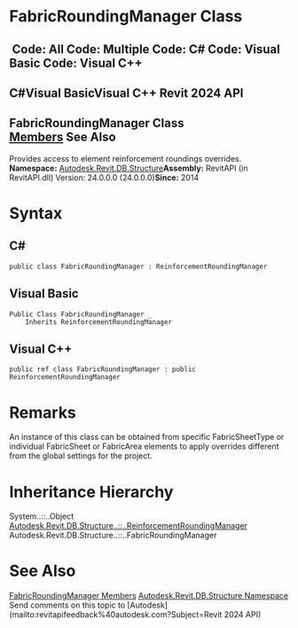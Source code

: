 # FabricRoundingManager Class

﻿
 Code: All Code: Multiple Code: C# Code: Visual Basic Code: Visual C++   
---  
C#Visual BasicVisual C++
Revit 2024 API  
---  
FabricRoundingManager Class  
[Members](d349a9f4-ac7a-7105-fead-452e8273a009.md "FabricRoundingManager Members") See Also  
---  
Provides access to element reinforcement roundings overrides. 
**Namespace:** [Autodesk.Revit.DB.Structure](d586b341-f687-9d90-e96d-255806b7d4fc.md "Autodesk.Revit.DB.Structure Namespace")**Assembly:** RevitAPI (in RevitAPI.dll) Version: 24.0.0.0 (24.0.0.0)**Since:** 2014 
# Syntax
C#  
---  
```text
public class FabricRoundingManager : ReinforcementRoundingManager
```
  
Visual Basic  
---  
```text
Public Class FabricRoundingManager _
	Inherits ReinforcementRoundingManager
```
  
Visual C++  
---  
```text
public ref class FabricRoundingManager : public ReinforcementRoundingManager
```
  
# Remarks
An instance of this class can be obtained from specific FabricSheetType or individual FabricSheet or FabricArea elements to apply overrides different from the global settings for the project. 
# Inheritance Hierarchy
System..::..Object [Autodesk.Revit.DB.Structure..::..ReinforcementRoundingManager](35970bc8-fcb2-42f9-fb6f-38ca919e5e2d.md "ReinforcementRoundingManager Class") Autodesk.Revit.DB.Structure..::..FabricRoundingManager
# See Also
[FabricRoundingManager Members](d349a9f4-ac7a-7105-fead-452e8273a009.md "FabricRoundingManager Members")
[Autodesk.Revit.DB.Structure Namespace](d586b341-f687-9d90-e96d-255806b7d4fc.md "Autodesk.Revit.DB.Structure Namespace")
Send comments on this topic to [Autodesk](mailto:revitapifeedback%40autodesk.com?Subject=Revit 2024 API)